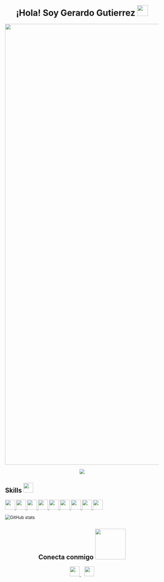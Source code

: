 <h1 align="center"><b>¡Hola! Soy Gerardo Gutierrez</b>
  <img src="https://media.giphy.com/media/hvRJCLFzcasrR4ia7z/giphy.gif" width="35">
</h1>

<!-- Imagen animada centrada -->
<p align="center">
 <img width="2560" height="1440" alt="banner" src="https://github.com/user-attachments/assets/8fabf683-0f6b-4a6b-a36e-285269f7a2dc" />
</p>


<!-- Texto animado centrado -->
<p align="center">
  <a href="https://github.com/gerardogutierrez">
    <img src="https://readme-typing-svg.herokuapp.com?font=Fira+Code&color=00FFFF&size=24&center=true&vCenter=true&width=700&height=100&lines=Desarrollador+Web+Front-End;Estudiante+de+Ingeniería+en+Software;Apasionado+por+la+tecnología+y+el+aprendizaje;Bienvenido+a+mi+GitHub!">
  </a>
</p>

<h2> Skills <img src = "https://media2.giphy.com/media/QssGEmpkyEOhBCb7e1/giphy.gif?cid=ecf05e47a0n3gi1bfqntqmob8g9aid1oyj2wr3ds3mg700bl&rid=giphy.gif" width = 32px> </h2>
<a href= https://github.com/Aditya664?tab=repositories&q=&type=&language=python&sort= > <img width ='32px' src ='https://raw.githubusercontent.com/rahulbanerjee26/githubAboutMeGenerator/main/icons/python.svg'> </a>
<a href= https://github.com/Aditya664?tab=repositories&q=&type=&language=javascript&sort= > <img width ='32px' src ='https://raw.githubusercontent.com/rahulbanerjee26/githubAboutMeGenerator/main/icons/javascript.svg'> </a>
<a href= https://github.com/Aditya664?tab=repositories&q=&type=&language=c&sort= > <img width ='32px' src ='https://raw.githubusercontent.com/rahulbanerjee26/githubAboutMeGenerator/main/icons/c.svg'> </a>
<a href= https://github.com/Aditya664?tab=repositories&q=&type=&language=cpp&sort= > <img width ='32px' src ='https://raw.githubusercontent.com/rahulbanerjee26/githubAboutMeGenerator/main/icons/cpp.svg'> </a>
<a href= https://github.com/Aditya664?tab=repositories&q=&type=&language=sqlite&sort= > <img width ='32px' src ='https://raw.githubusercontent.com/rahulbanerjee26/githubAboutMeGenerator/main/icons/sqlite.svg'> </a>
<a href= https://github.com/Aditya664?tab=repositories&q=&type=&language=css&sort= > <img width ='32px' src ='https://raw.githubusercontent.com/rahulbanerjee26/githubAboutMeGenerator/main/icons/css.svg'> </a>
<a href= https://github.com/Aditya664?tab=repositories&q=&type=&language=html&sort= > <img width ='32px' src ='https://raw.githubusercontent.com/rahulbanerjee26/githubAboutMeGenerator/main/icons/html.svg'> </a>
<a href= https://github.com/Aditya664?tab=repositories&q=&type=&language=android&sort= > <img width ='32px' src ='https://raw.githubusercontent.com/rahulbanerjee26/githubAboutMeGenerator/main/icons/android.svg'> </a>
<a href= https://github.com/Aditya664?tab=repositories&q=&type=&language=csharp&sort= > <img width ='32px' src ='https://raw.githubusercontent.com/rahulbanerjee26/githubAboutMeGenerator/main/icons/csharp.svg'> </a>

![GitHub stats](https://github-readme-stats.vercel.app/api?username=Aleksey-Voko&theme=gotham&show_icons=true&count_private=true&hide_title=true&hide_border=true)

<h2 align="center">Conecta conmigo 
  <img src='https://raw.githubusercontent.com/ShahriarShafin/ShahriarShafin/main/Assets/handshake.gif' width="100px">
</h2>

<p align="center">
  <!-- LinkedIn -->
  <a href='https://www.linkedin.com/in/gerardo-adonai-gutierrez-rua-09a8b2370/?trk=opento_sprofile_goalscard' target="_blank">
    <img width='32px' src='https://raw.githubusercontent.com/rahulbanerjee26/githubAboutMeGenerator/main/icons/linked-in-alt.svg'/>
  </a>
  &nbsp;&nbsp;
  <!-- X (Twitter) -->
  <a href='https://x.com/AdonaiRua70578' target="_blank">
    <img width='32px' src='https://raw.githubusercontent.com/rahulbanerjee26/githubAboutMeGenerator/main/icons/twitter.svg'/>
  </a>
</p>




